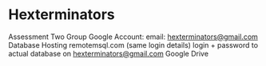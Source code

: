 # Hexterminators
Assessment Two
Group Google Account:
email: hexterminators@gmail.com
Database Hosting remotemsql.com (same login details)
login + password to actual database on hexterminators@gmail.com Google Drive
